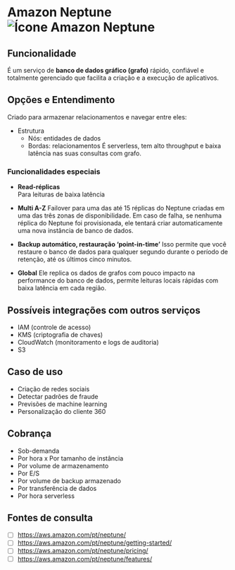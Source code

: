 # Amazon Neptune![Ícone Amazon Neptune](https://icon.icepanel.io/AWS/svg/Database/Neptune.svg)
 
## Funcionalidade  
É um serviço de **banco de dados gráfico (grafo)** rápido, confiável e totalmente gerenciado que facilita a criação e a execução de aplicativos.


## Opções e Entendimento  
Criado para armazenar relacionamentos e navegar entre eles:

-   Estrutura
    -   Nós: entidades de dados
    -   Bordas: relacionamentos
É serverless, tem alto throughput e baixa latência nas suas consultas com grafo.

### Funcionalidades especiais

-   **Read-réplicas**   
    Para leituras de baixa latência
    
-   **Multi A-Z**
    Failover para uma das até 15 réplicas do Neptune criadas em uma das três zonas de disponibilidade. Em caso de falha, se nenhuma réplica do Neptune foi provisionada, ele tentará criar automaticamente uma nova instância de banco de dados.
    
-   **Backup automático, restauração ‘point-in-time’**
    Isso permite que você restaure o banco de dados para qualquer segundo durante o período de retenção, até os últimos cinco minutos.
    
-   **Global**
    Ele replica os dados de grafos com pouco impacto na performance do banco de dados, permite leituras locais rápidas com baixa latência em cada região.


## Possíveis integrações com outros serviços  
-   IAM (controle de acesso)
-   KMS (criptografia de chaves)
-   CloudWatch (monitoramento e logs de auditoria)
-   S3


## Caso de uso  
-   Criação de redes sociais
-   Detectar padrões de fraude
-   Previsões de machine learning
-   Personalização do cliente 360


## Cobrança  
-   Sob-demanda
-   Por hora x Por tamanho de instância
-   Por volume de armazenamento
-   Por E/S
-   Por volume de backup armazenado
-   Por transferência de dados
-   Por hora serverless


## Fontes de consulta

- [ ] https://aws.amazon.com/pt/neptune/
- [ ] https://aws.amazon.com/pt/neptune/getting-started/
- [ ] https://aws.amazon.com/pt/neptune/pricing/
- [ ] https://aws.amazon.com/pt/neptune/features/